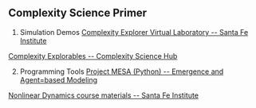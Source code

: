 ## Complexity Science Primer

1. Simulation Demos
  [Complexity Explorer Virtual Laboratory -- Santa Fe Institute](https://www.complexityexplorer.org/explore/virtual-laboratory#gsc.tab=0)

  [Complexity Explorables -- Complexity Science Hub](https://www.complexity-explorables.org/)

2. Programming Tools
  [Project MESA (Python) -- Emergence and Agent=based Modeling](https://github.com/projectmesa)

  [Nonlinear Dynamics course materials -- Santa Fe Institute](https://github.com/rajesh-s/nonlinear_dynamics_course)
